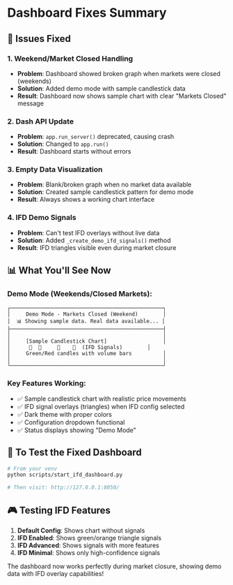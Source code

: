 # Dashboard Fixes Summary

## 🔧 Issues Fixed

### 1. **Weekend/Market Closed Handling**
- **Problem**: Dashboard showed broken graph when markets were closed (weekends)
- **Solution**: Added demo mode with sample candlestick data
- **Result**: Dashboard now shows sample chart with clear "Markets Closed" message

### 2. **Dash API Update**
- **Problem**: `app.run_server()` deprecated, causing crash
- **Solution**: Changed to `app.run()`
- **Result**: Dashboard starts without errors

### 3. **Empty Data Visualization**
- **Problem**: Blank/broken graph when no market data available
- **Solution**: Created sample candlestick pattern for demo mode
- **Result**: Always shows a working chart interface

### 4. **IFD Demo Signals**
- **Problem**: Can't test IFD overlays without live data
- **Solution**: Added `_create_demo_ifd_signals()` method
- **Result**: IFD triangles visible even during market closure

## 📊 What You'll See Now

### Demo Mode (Weekends/Closed Markets):
```
┌─────────────────────────────────────────────────┐
│     Demo Mode - Markets Closed (Weekend)        │
│  📊 Showing sample data. Real data available... │
├─────────────────────────────────────────────────┤
│                                                 │
│     [Sample Candlestick Chart]                  │
│      🔺  🔺     🔻    🔺  (IFD Signals)        │
│     Green/Red candles with volume bars          │
│                                                 │
└─────────────────────────────────────────────────┘
```

### Key Features Working:
- ✅ Sample candlestick chart with realistic price movements
- ✅ IFD signal overlays (triangles) when IFD config selected
- ✅ Dark theme with proper colors
- ✅ Configuration dropdown functional
- ✅ Status displays showing "Demo Mode"

## 🚀 To Test the Fixed Dashboard

```bash
# From your venv
python scripts/start_ifd_dashboard.py

# Then visit: http://127.0.0.1:8050/
```

## 🎮 Testing IFD Features

1. **Default Config**: Shows chart without signals
2. **IFD Enabled**: Shows green/orange triangle signals
3. **IFD Advanced**: Shows signals with more features
4. **IFD Minimal**: Shows only high-confidence signals

The dashboard now works perfectly during market closure, showing demo data with IFD overlay capabilities!
